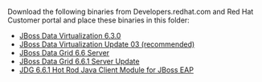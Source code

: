 Download the following binaries from Developers.redhat.com 
and Red Hat Customer portal and place these binaries in this folder:

- [JBoss Data Virtualization 6.3.0](https://developers.redhat.com/download-manager/content/origin/files/sha256/b4/b466affbcc1740bf2c7c73b60bb6ffa7e1ec844fc08447224ab15aa3bcee3949/jboss-dv-6.3.0-1-installer.jar)
- [JBoss Data Virtualization Update 03 (recommended)](https://access.redhat.com/jbossnetwork/restricted/softwareDownload.html?softwareId=49111)
- [JBoss Data Grid 6.6 Server](https://developers.redhat.com/download-manager/file/jboss-datagrid-6.6.0-server.zip)
- [JBoss Data Grid 6.6.1 Server Update](https://access.redhat.com/jbossnetwork/restricted/softwareDownload.html?softwareId=46451)
- [JDG 6.6.1 Hot Rod Java Client Module for JBoss EAP](https://access.redhat.com/jbossnetwork/restricted/softwareDownload.html?softwareId=46581)


